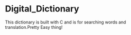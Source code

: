 # Digital_Dictionary
This dictionary is built with C and is for searching words and translation.Pretty Easy thing!
